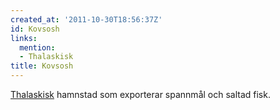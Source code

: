 ```yaml
---
created_at: '2011-10-30T18:56:37Z'
id: Kovsosh
links:
  mention:
  - Thalaskisk
title: Kovsosh
---
```


[Thalaskisk] hamnstad som exporterar spannmål och saltad fisk.

  [Thalaskisk]: Thalaskisk
